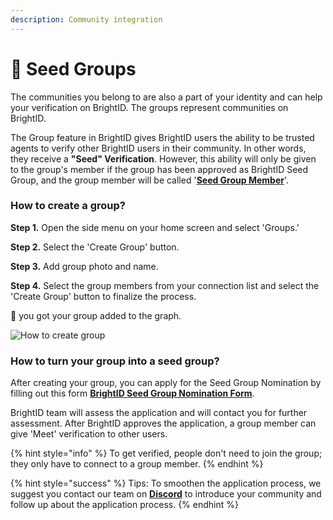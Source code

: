 ```yaml
---
description: Community integration
---
```


# 🤼 Seed Groups

The communities you belong to are also a part of your identity and can help your verification on BrightID. The groups represent communities on BrightID.

The Group feature in BrightID gives BrightID users the ability to be trusted agents to verify other BrightID users in their community. In other words, they receive a **"Seed" Verification**. However, this ability will only be given to the group's member if the group has been approved as BrightID Seed Group, and the group member will be called '[**Seed Group Member**](creating-groups.md#how-to-turn-your-group-into-a-seed-group)'.

### How to create a group?

**Step 1.** Open the side menu on your home screen and select 'Groups.'

**Step 2.** Select the 'Create Group' button.

**Step 3.** Add group photo and name.

**Step 4.** Select the group members from your connection list and select the 'Create Group' button to finalize the process.

🎉  you got your group added to the graph.

![How to create group](<../../.gitbook/assets/Creating Group\_P1.png>)

### How to turn your group into a seed group?

After creating your group, you can apply for the Seed Group Nomination by filling out this form [**BrightID Seed Group Nomination Form**](https://docs.google.com/forms/d/e/1FAIpQLSd5ma8NIyNmOFfgYGOYXC0rQITWSQgLepe1xzIy5dDy5sNXRA/viewform).

BrightID team will assess the application and will contact you for further assessment. After BrightID approves the application, a group member can give 'Meet' verification to other users.&#x20;

{% hint style="info" %}
To get verified, people don't need to join the group; they only have to connect to a group member.
{% endhint %}

{% hint style="success" %}
Tips: To smoothen the application process, we suggest you contact our team on [**Discord**](https://discord.com/invite/nTtuB2M) to introduce your community and follow up about the application process.
{% endhint %}
